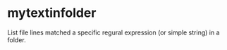 # mytextinfolder
List file lines matched a specific regural expression (or simple string) in a folder.
